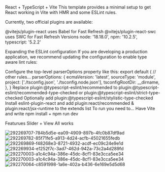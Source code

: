 React + TypeScript + Vite
This template provides a minimal setup to get React working in Vite with HMR and some ESLint rules.

Currently, two official plugins are available:

@vitejs/plugin-react uses Babel for Fast Refresh
@vitejs/plugin-react-swc uses SWC for Fast Refresh
Versions
node: '18.18.0', npm: '10.2.5', typescript: '5.2.2'

Expanding the ESLint configuration
If you are developing a production application, we recommend updating the configuration to enable type aware lint rules:

Configure the top-level parserOptions property like this:
export default {
  // other rules...
  parserOptions: {
    ecmaVersion: 'latest',
    sourceType: 'module',
    project: ['./tsconfig.json', './tsconfig.node.json'],
    tsconfigRootDir: __dirname,
  },
}
Replace plugin:@typescript-eslint/recommended to plugin:@typescript-eslint/recommended-type-checked or plugin:@typescript-eslint/strict-type-checked
Optionally add plugin:@typescript-eslint/stylistic-type-checked
Install eslint-plugin-react and add plugin:react/recommended & plugin:react/jsx-runtime to the extends list
To run you need to...
Have Vite and write npm install + npm run dev

Featurues
Slider + View All works


![292269707-784b5d5e-ea09-4909-897b-4fc0b87df9ad](https://github.com/Infamous999/Reactlab/assets/79654330/fb0ef0f3-b907-42c1-9ae8-b59a9ed1943c)
![292269782-85f71fe5-a913-4d24-acfb-45021655fedb](https://github.com/Infamous999/Reactlab/assets/79654330/4db68d19-840e-47ea-bb10-c3817edf9a40)
![292269869-f48268e3-8721-4932-acdf-ec09c24e9e1d](https://github.com/Infamous999/Reactlab/assets/79654330/938b2ce6-200a-4e9f-b86a-eab6a79c7726)
![292269934-e1252f7c-3ad7-462d-942a-73c2a4d289fd](https://github.com/Infamous999/Reactlab/assets/79654330/7d75ec86-2631-450b-99c5-e7e7388082bd)
![292270003-a1c4c94a-386e-45dc-8cf1-83e3cca5ee34](https://github.com/Infamous999/Reactlab/assets/79654330/74fce711-4b6f-4daa-8d1e-02d93afaff92)
![292270003-a1c4c94a-386e-45dc-8cf1-83e3cca5ee34](https://github.com/Infamous999/Reactlab/assets/79654330/36ccd66b-14a7-4cb5-a9c1-63aa1b12eb84)
![292270064-c8591998-1a6e-402a-b436-6e169e5d5d68](https://github.com/Infamous999/Reactlab/assets/79654330/09c04dbe-e1ba-4786-bbc6-41c0d2a1cdf0)

